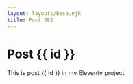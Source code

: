 ```yaml
---
layout: layouts/base.njk
title: Post 382
---
```


# Post {{ id }}

This is post {{ id }} in my Eleventy project.
